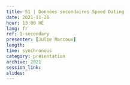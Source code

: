 ```yaml
---
title: S1 | Données secondaires Speed Dating
date: 2021-11-26
hour: 13:00 HE
lang: fr
ref: 1-secondary
presenter: [Julie Marcoux]
length:
time: synchronous
category: presentation
archive: 2021
session_link:
slides:
---
```

